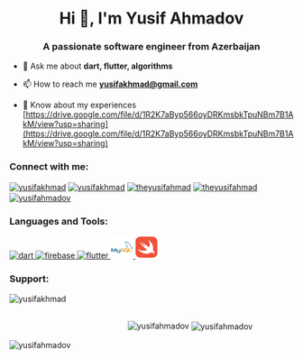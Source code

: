 
<h1 align="center">Hi 👋, I'm Yusif Ahmadov</h1>
<h3 align="center">A passionate software engineer from Azerbaijan</h3>

- 💬 Ask me about **dart, flutter, algorithms**

- 📫 How to reach me **yusifakhmad@gmail.com**

- 📄 Know about my experiences [https://drive.google.com/file/d/1R2K7aByp566oyDRKmsbkTpuNBm7B1AkM/view?usp=sharing](https://drive.google.com/file/d/1R2K7aByp566oyDRKmsbkTpuNBm7B1AkM/view?usp=sharing)

<h3 align="left">Connect with me:</h3>
<p align="left">
<a href="https://twitter.com/yusifakhmad" target="blank"><img align="center" src="https://raw.githubusercontent.com/rahuldkjain/github-profile-readme-generator/master/src/images/icons/Social/twitter.svg" alt="yusifakhmad" height="30" width="40" /></a>
<a href="https://linkedin.com/in/yusifakhmad" target="blank"><img align="center" src="https://raw.githubusercontent.com/rahuldkjain/github-profile-readme-generator/master/src/images/icons/Social/linked-in-alt.svg" alt="yusifakhmad" height="30" width="40" /></a>
<a href="https://fb.com/theyusifahmad" target="blank"><img align="center" src="https://raw.githubusercontent.com/rahuldkjain/github-profile-readme-generator/master/src/images/icons/Social/facebook.svg" alt="theyusifahmad" height="30" width="40" /></a>
<a href="https://instagram.com/theyusifahmad" target="blank"><img align="center" src="https://raw.githubusercontent.com/rahuldkjain/github-profile-readme-generator/master/src/images/icons/Social/instagram.svg" alt="theyusifahmad" height="30" width="40" /></a>
<a href="https://www.leetcode.com/yusifahmadov" target="blank"><img align="center" src="https://raw.githubusercontent.com/rahuldkjain/github-profile-readme-generator/master/src/images/icons/Social/leet-code.svg" alt="yusifahmadov" height="30" width="40" /></a>
</p>

<h3 align="left">Languages and Tools:</h3>
<p align="left"> <a href="https://dart.dev" target="_blank" rel="noreferrer"> <img src="https://www.vectorlogo.zone/logos/dartlang/dartlang-icon.svg" alt="dart" width="40" height="40"/> </a> <a href="https://firebase.google.com/" target="_blank" rel="noreferrer"> <img src="https://www.vectorlogo.zone/logos/firebase/firebase-icon.svg" alt="firebase" width="40" height="40"/> </a> <a href="https://flutter.dev" target="_blank" rel="noreferrer"> <img src="https://www.vectorlogo.zone/logos/flutterio/flutterio-icon.svg" alt="flutter" width="40" height="40"/> </a> <a href="https://www.mysql.com/" target="_blank" rel="noreferrer"> <img src="https://raw.githubusercontent.com/devicons/devicon/master/icons/mysql/mysql-original-wordmark.svg" alt="mysql" width="40" height="40"/> </a> <a href="https://developer.apple.com/swift/" target="_blank" rel="noreferrer"> <img src="https://raw.githubusercontent.com/devicons/devicon/master/icons/swift/swift-original.svg" alt="swift" width="40" height="40"/> </a> </p>

<h3 align="left">Support:</h3>
<p><a href="https://www.buymeacoffee.com/yusifakhmad"> <img align="left" src="https://cdn.buymeacoffee.com/buttons/v2/default-yellow.png" height="50" width="210" alt="yusifakhmad" /></a></p><br><br>

<p><img align="left" src="https://github-readme-stats.vercel.app/api/top-langs?username=yusifahmadov&show_icons=true&locale=en&layout=compact" alt="yusifahmadov" /></p>

<p>&nbsp;<img align="center" src="https://github-readme-stats.vercel.app/api?username=yusifahmadov&show_icons=true&locale=en" alt="yusifahmadov" /></p>

<p><img align="center" src="https://github-readme-streak-stats.herokuapp.com/?user=yusifahmadov&" alt="yusifahmadov" /></p>
